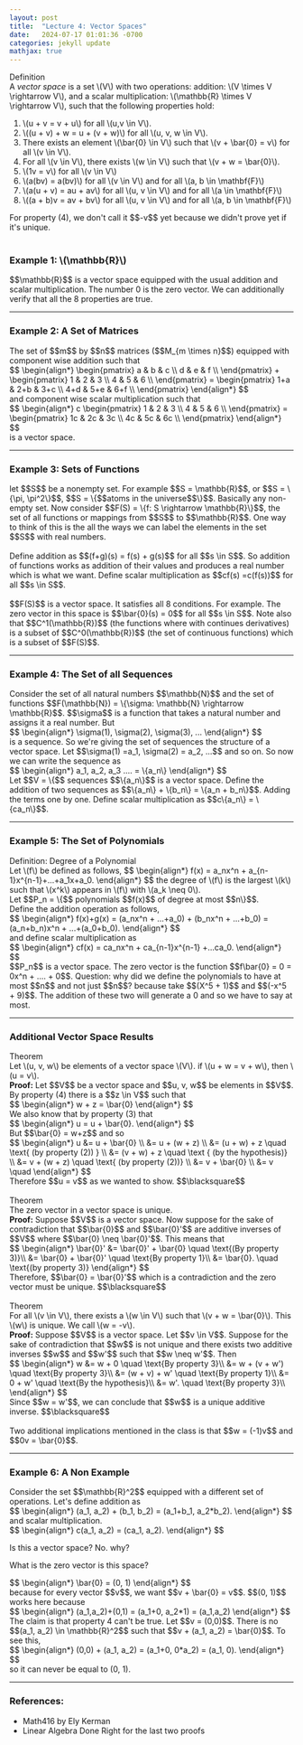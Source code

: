 ```yaml
---
layout: post
title:  "Lecture 4: Vector Spaces"
date:   2024-07-17 01:01:36 -0700
categories: jekyll update
mathjax: true
---
```

<div class="bdiv">
  Definition
</div>
<div class="bbdiv">
  A <i>vector space</i> is a set \(V\) with two operations: addition: \(V \times V \rightarrow V\), and a scalar multiplication: \(\mathbb{R} \times V \rightarrow V\), such that the following properties hold:
  <ol>
      <li>\(u + v = v + u\) for all \(u,v \in V\).</li>
	  <li> \((u + v) + w = u + (v + w)\) for all \(u, v, w \in V\).</li>
      <li>There exists an element \(\bar{0} \in V\) such that \(v + \bar{0} = v\) for all \(v \in V\).</li>
	  <li>For all \(v \in V\), there exists \(w \in V\) such that \(v + w = \bar{0}\). </li>
      <li>\(1v = v\) for all \(v \in V\)</li>
	  <li>\(a(bv) = a(bv)\) for all \(v \in V\) and for all \(a, b \in \mathbf{F}\) </li>
	  <li>\(a(u + v) = au + av\) for all \(u, v \in V\) and for all \(a \in \mathbf{F}\)</li>
      <li>\((a + b)v = av + bv\) for all \(u, v \in V\) and for all \(a, b \in \mathbf{F}\)</li>
</ol>
</div>
For property (4), we don't call it $$-v$$ yet because we didn't prove yet if it's unique.
<br>
<br>
<!------------------------------------------------------------------------------------>
<h3>Example 1: \(\mathbb{R}\)</h3>
$$\mathbb{R}$$ is a vector space equipped with the usual addition and scalar multiplication. The number 0 is the zero vector. We can additionally verify that all the 8 properties are true.
<hr>

<!------------------------------------------------------------------------------------>
<h3>Example 2: A Set of Matrices</h3>
The set of $$m$$ by $$n$$ matrices ($$M_{m \times n}$$) equipped with component wise addition such that
<div>
$$
\begin{align*}
\begin{pmatrix}
a & b & c \\
d & e & f \\
\end{pmatrix}
+
\begin{pmatrix}
1 & 2 & 3 \\
4 & 5 & 6 \\
\end{pmatrix}
=
\begin{pmatrix}
1+a & 2+b & 3+c \\
4+d & 5+e & 6+f \\
\end{pmatrix}
\end{align*}
$$
</div>
and component wise scalar multiplication such that
<div>
$$
\begin{align*}
c
\begin{pmatrix}
1 & 2 & 3 \\
4 & 5 & 6 \\
\end{pmatrix}
=
\begin{pmatrix}
1c & 2c & 3c \\
4c & 5c & 6c \\
\end{pmatrix}
\end{align*}
$$
</div>
is a vector space.
<hr>

<!------------------------------------------------------------------------------------>
<h3>Example 3: Sets of Functions</h3>
let $$S$$ be a nonempty set. For example $$S = \mathbb{R}$$, or $$S = \{\pi, \pi^2\}$$, $$S = \{$$atoms in the universe$$\}$$. Basically any non-empty set. 
Now consider $$F(S) = \{f: S \rightarrow \mathbb{R}\}$$, the set of all functions or mappings from $$S$$ to $$\mathbb{R}$$. One way to think of this is the all the ways we can label the elements in the set $$S$$ with real numbers.
<br><br>
Define addition as $$(f+g)(s) = f(s) + g(s)$$ for all $$s \in S$$. So addition of functions works as addition of their values and produces a real number which is what we want. Define scalar multiplication as $$cf(s) =c(f(s))$$ for all $$s \in S$$. 
<br><br>
$$F(S)$$ is a vector space. It satisfies all 8 conditions. For example. The zero vector in this space is $$\bar{0}(s) = 0$$ for all $$s \in S$$. Note also that $$C^1(\mathbb{R})$$ (the functions where with continues derivatives) is a subset of $$C^0(\mathbb{R})$$ (the set of continuous functions) which is a subset of $$F(S)$$.
<hr>

<!------------------------------------------------------------------------------------>
<h3>Example 4: The Set of all Sequences</h3>
Consider the set of all natural numbers $$\mathbb{N}$$ and the set of functions $$F(\mathbb{N}) = \{\sigma: \mathbb{N} \rightarrow \mathbb{R}$$. $$\sigma$$ is a function that takes a natural number and assigns it a real number. But
<div>
$$
\begin{align*}
    \sigma(1), \sigma(2), \sigma(3), ...
\end{align*}
$$
</div>
is a sequence. So we're giving the set of sequences the structure of a vector space. Let $$\sigma(1) =a_1, \sigma(2) = a_2, ...$$ and so on. So now we can write the sequence as
<div>
$$
\begin{align*}
    a_1, a_2, a_3 .... = \{a_n\}
\end{align*}
$$
</div>
Let $$V = \{$$ sequences $$\{a_n\}$$ is a vector space. Define the addition of two sequences as $$\{a_n\} + \{b_n\} = \{a_n + b_n\}$$. Adding the terms one by one. Define scalar multiplication as $$c\{a_n\} = \{ca_n\}$$.
<hr>

<!------------------------------------------------------------------------------------>
<h3>Example 5: The Set of Polynomials</h3>
<div class="bdiv">
  Definition: Degree of a Polynomial
</div>
<div class="bbdiv">
Let \(f\) be defined as follows,
$$
\begin{align*}
    f(x) = a_nx^n + a_{n-1}x^{n-1}+...+a_1x+a_0.
\end{align*}
$$
the degree of \(f\) is the largest \(k\) such that \(x^k\) appears in \(f\) with \(a_k \neq 0\).
</div>
Let $$P_n = \{$$ polynomials $$f(x)$$ of degree at most $$n\}$$.<br>
Define the addition operation as follows,
<div>
$$
\begin{align*}
f(x)+g(x) = (a_nx^n + ...+a_0) + (b_nx^n + ...+b_0) = (a_n+b_n)x^n + ...+(a_0+b_0). 
\end{align*}
$$
</div>
and define scalar multiplication as
<div>
$$
\begin{align*}
cf(x) = ca_nx^n + ca_{n-1}x^{n-1} +...ca_0.
\end{align*}
$$
</div>
$$P_n$$ is a vector space. The zero vector is the function $$f\bar{0} = 0 = 0x^n + .... + 0$$.
Question: why did we define the polynomials to have at most $$n$$ and not just $$n$$? because take $$(X^5 + 1)$$ and $$(-x^5 + 9)$$. The addition of these two will generate a 0 and so we have to say at most.
<hr>

<!------------------------------------------------------------------------------------>
<h3>Additional Vector Space Results</h3>
<div class="purdiv">
  Theorem
</div>
<div class="purbdiv">
  Let \(u, v, w\) be elements of a vector space \(V\). if \(u + w = v + w\), then \(u = v\).
</div>
<b>Proof:</b>
Let $$V$$ be a vector space and $$u, v, w$$ be elements in $$V$$. By property (4) there is a $$z \in V$$ such that
<div>
$$
\begin{align*}
    w + z = \bar{0} 
\end{align*}
$$
</div>
We also know that by property (3) that
<div>
$$
\begin{align*}
    u = u + \bar{0}.
\end{align*}
$$
</div>
But $$\bar{0} = w+z$$ and so
<div>
$$
\begin{align*}
u &= u + \bar{0} \\
  &= u + (w + z) \\
  &= (u + w) + z \quad \text{ (by property (2)) } \\
  &= (v + w) + z \quad \text { (by the hypothesis)} \\
  &= v + (w + z) \quad \text{ (by property (2))} \\
  &= v + \bar{0} \\
  &= v \quad
\end{align*}
$$
</div>
Therefore $$u = v$$ as we wanted to show. $$\blacksquare$$
<br>
<br>
<!------------------------------------------------------------------------------------>
<div class="purdiv">
  Theorem
</div>
<div class="purbdiv">
  The zero vector in a vector space is unique.
</div>
<b>Proof:</b>
Suppose $$V$$ is a vector space. Now suppose for the sake of contradiction that $$\bar{0}$$ and $$\bar{0}'$$ are additive inverses of $$V$$ where $$\bar{0} \neq \bar{0}'$$. This means that
<div>
$$
\begin{align*}
\bar{0}' &= \bar{0}' + \bar{0} \quad \text{(By property 3)}\\
         &= \bar{0} + \bar{0}' \quad \text{By property 1}\\
		 &= \bar{0}. \quad \text{(by property 3)}
\end{align*}
$$
</div>
Therefore, $$\bar{0} = \bar{0}'$$ which is a contradiction and the zero vector must be unique. $$\blacksquare$$
<br>
<br>
<!------------------------------------------------------------------------------------>
<div class="purdiv">
  Theorem
</div>
<div class="purbdiv">
   For all \(v \in V\), there exists a \(w \in V\) such that \(v + w = \bar{0}\). This \(w\) is unique. We call \(w = -v\).
</div>
<b>Proof:</b> 
Suppose $$V$$ is a vector space. Let $$v \in V$$. Suppose for the sake of contradiction that $$w$$ is not unique and there exists two additive inverses $$w$$ and $$w'$$ such that $$w \neq w'$$. Then
<div>
$$
\begin{align*}
w &= w + 0  \quad \text{By property 3}\\
  &= w + (v + w')  \quad \text{By property 3}\\
  &= (w + v) + w'  \quad \text{By property 1}\\
  &= 0 + w'  \quad \text{By the hypothesis}\\
  &= w'.  \quad \text{By property 3}\\
\end{align*}
$$
</div>
Since $$w = w'$$, we can conclude that $$w$$ is a unique additive inverse. $$\blacksquare$$
<br>
<br>
Two additional implications mentioned in the class is that $$w = (-1)v$$ and $$0v = \bar{0}$$.
<hr>

<!------------------------------------------------------------------------------------>
<h3>Example 6: A Non Example</h3>
Consider the set $$\mathbb{R}^2$$ equipped with a different set of operations. Let's define addition as
<div>
$$
\begin{align*}
   (a_1, a_2) + (b_1, b_2) = (a_1+b_1, a_2*b_2).
\end{align*}
$$
</div>
and scalar multiplication.
<div>
$$
\begin{align*}
    c(a_1, a_2) = (ca_1, a_2).
\end{align*}
$$
</div>

Is this a vector space? No. why?

What is the zero vector is this space?
<div>
$$
\begin{align*}
    \bar{0} = (0, 1)
\end{align*}
$$
</div>
because for every vector $$v$$, we want $$v + \bar{0} = v$$. $$(0, 1)$$ works here because
<div>
$$
\begin{align*}
(a_1,a_2)+(0,1) = (a_1+0, a_2*1) = (a_1,a_2)
\end{align*}
$$
</div>
The claim is that property 4 can't be true. Let $$v = (0,0)$$. There is no $$(a_1, a_2) \in \mathbb{R}^2$$ such that 
$$v + (a_1, a_2) = \bar{0}$$. To see this, 
<div>
$$
\begin{align*}
    (0,0) + (a_1, a_2) = (a_1+0, 0*a_2) = (a_1, 0).
\end{align*}
$$
</div>
so it can never be equal to (0, 1).
<hr>

<!------------------------------------------------------------------------------------>
<h3>References:</h3>
<ul>
<li>Math416 by Ely Kerman</li>
<li>Linear Algebra Done Right for the last two proofs</li>
</ul>
